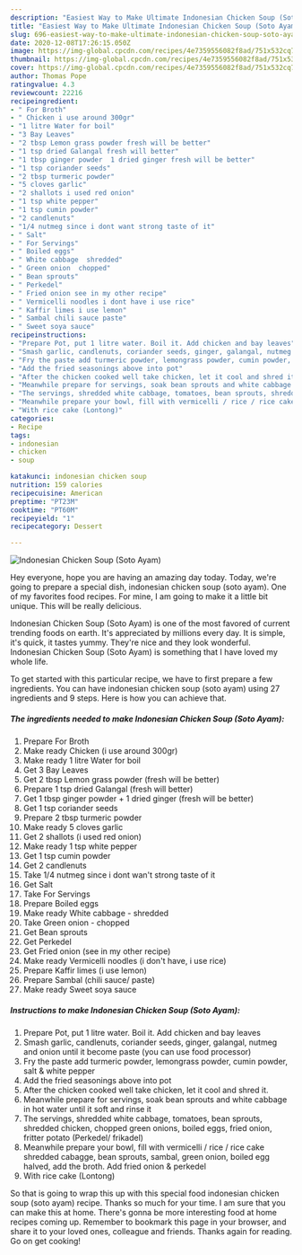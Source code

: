```yaml
---
description: "Easiest Way to Make Ultimate Indonesian Chicken Soup (Soto Ayam)"
title: "Easiest Way to Make Ultimate Indonesian Chicken Soup (Soto Ayam)"
slug: 696-easiest-way-to-make-ultimate-indonesian-chicken-soup-soto-ayam
date: 2020-12-08T17:26:15.050Z
image: https://img-global.cpcdn.com/recipes/4e7359556082f8ad/751x532cq70/indonesian-chicken-soup-soto-ayam-recipe-main-photo.jpg
thumbnail: https://img-global.cpcdn.com/recipes/4e7359556082f8ad/751x532cq70/indonesian-chicken-soup-soto-ayam-recipe-main-photo.jpg
cover: https://img-global.cpcdn.com/recipes/4e7359556082f8ad/751x532cq70/indonesian-chicken-soup-soto-ayam-recipe-main-photo.jpg
author: Thomas Pope
ratingvalue: 4.3
reviewcount: 22216
recipeingredient:
- " For Broth"
- " Chicken i use around 300gr"
- "1 litre Water for boil"
- "3 Bay Leaves"
- "2 tbsp Lemon grass powder fresh will be better"
- "1 tsp dried Galangal fresh will better"
- "1 tbsp ginger powder  1 dried ginger fresh will be better"
- "1 tsp coriander seeds"
- "2 tbsp turmeric powder"
- "5 cloves garlic"
- "2 shallots i used red onion"
- "1 tsp white pepper"
- "1 tsp cumin powder"
- "2 candlenuts"
- "1/4 nutmeg since i dont want strong taste of it"
- " Salt"
- " For Servings"
- " Boiled eggs"
- " White cabbage  shredded"
- " Green onion  chopped"
- " Bean sprouts"
- " Perkedel"
- " Fried onion see in my other recipe"
- " Vermicelli noodles i dont have i use rice"
- " Kaffir limes i use lemon"
- " Sambal chili sauce paste"
- " Sweet soya sauce"
recipeinstructions:
- "Prepare Pot, put 1 litre water. Boil it. Add chicken and bay leaves"
- "Smash garlic, candlenuts, coriander seeds, ginger, galangal, nutmeg and onion until it become paste (you can use food processor)"
- "Fry the paste add turmeric powder, lemongrass powder, cumin powder, salt &amp; white pepper"
- "Add the fried seasonings above into pot"
- "After the chicken cooked well take chicken, let it cool and shred it."
- "Meanwhile prepare for servings, soak bean sprouts and white cabbage in hot water until it soft and rinse it"
- "The servings, shredded white cabbage, tomatoes, bean sprouts, shredded chicken, chopped green onions, boiled eggs, fried onion, fritter potato (Perkedel/ frikadel)"
- "Meanwhile prepare your bowl, fill with vermicelli / rice / rice cake shredded cabagge, bean sprouts, sambal, green onion, boiled egg halved, add the broth. Add fried onion &amp; perkedel"
- "With rice cake (Lontong)"
categories:
- Recipe
tags:
- indonesian
- chicken
- soup

katakunci: indonesian chicken soup 
nutrition: 159 calories
recipecuisine: American
preptime: "PT23M"
cooktime: "PT60M"
recipeyield: "1"
recipecategory: Dessert

---
```



![Indonesian Chicken Soup (Soto Ayam)](https://img-global.cpcdn.com/recipes/4e7359556082f8ad/751x532cq70/indonesian-chicken-soup-soto-ayam-recipe-main-photo.jpg)

Hey everyone, hope you are having an amazing day today. Today, we're going to prepare a special dish, indonesian chicken soup (soto ayam). One of my favorites food recipes. For mine, I am going to make it a little bit unique. This will be really delicious.

Indonesian Chicken Soup (Soto Ayam) is one of the most favored of current trending foods on earth. It's appreciated by millions every day. It is simple, it's quick, it tastes yummy. They're nice and they look wonderful. Indonesian Chicken Soup (Soto Ayam) is something that I have loved my whole life.




To get started with this particular recipe, we have to first prepare a few ingredients. You can have indonesian chicken soup (soto ayam) using 27 ingredients and 9 steps. Here is how you can achieve that.

<!--inarticleads1-->

##### The ingredients needed to make Indonesian Chicken Soup (Soto Ayam):

1. Prepare  For Broth
1. Make ready  Chicken (i use around 300gr)
1. Make ready 1 litre Water for boil
1. Get 3 Bay Leaves
1. Get 2 tbsp Lemon grass powder (fresh will be better)
1. Prepare 1 tsp dried Galangal (fresh will better)
1. Get 1 tbsp ginger powder + 1 dried ginger (fresh will be better)
1. Get 1 tsp coriander seeds
1. Prepare 2 tbsp turmeric powder
1. Make ready 5 cloves garlic
1. Get 2 shallots (i used red onion)
1. Make ready 1 tsp white pepper
1. Get 1 tsp cumin powder
1. Get 2 candlenuts
1. Take 1/4 nutmeg since i dont wan&#39;t strong taste of it
1. Get  Salt
1. Take  For Servings
1. Prepare  Boiled eggs
1. Make ready  White cabbage - shredded
1. Take  Green onion - chopped
1. Get  Bean sprouts
1. Get  Perkedel
1. Get  Fried onion (see in my other recipe)
1. Make ready  Vermicelli noodles (i don&#39;t have, i use rice)
1. Prepare  Kaffir limes (i use lemon)
1. Prepare  Sambal (chili sauce/ paste)
1. Make ready  Sweet soya sauce




<!--inarticleads2-->

##### Instructions to make Indonesian Chicken Soup (Soto Ayam):

1. Prepare Pot, put 1 litre water. Boil it. Add chicken and bay leaves
1. Smash garlic, candlenuts, coriander seeds, ginger, galangal, nutmeg and onion until it become paste (you can use food processor)
1. Fry the paste add turmeric powder, lemongrass powder, cumin powder, salt &amp; white pepper
1. Add the fried seasonings above into pot
1. After the chicken cooked well take chicken, let it cool and shred it.
1. Meanwhile prepare for servings, soak bean sprouts and white cabbage in hot water until it soft and rinse it
1. The servings, shredded white cabbage, tomatoes, bean sprouts, shredded chicken, chopped green onions, boiled eggs, fried onion, fritter potato (Perkedel/ frikadel)
1. Meanwhile prepare your bowl, fill with vermicelli / rice / rice cake shredded cabagge, bean sprouts, sambal, green onion, boiled egg halved, add the broth. Add fried onion &amp; perkedel
1. With rice cake (Lontong)




So that is going to wrap this up with this special food indonesian chicken soup (soto ayam) recipe. Thanks so much for your time. I am sure that you can make this at home. There's gonna be more interesting food at home recipes coming up. Remember to bookmark this page in your browser, and share it to your loved ones, colleague and friends. Thanks again for reading. Go on get cooking!
